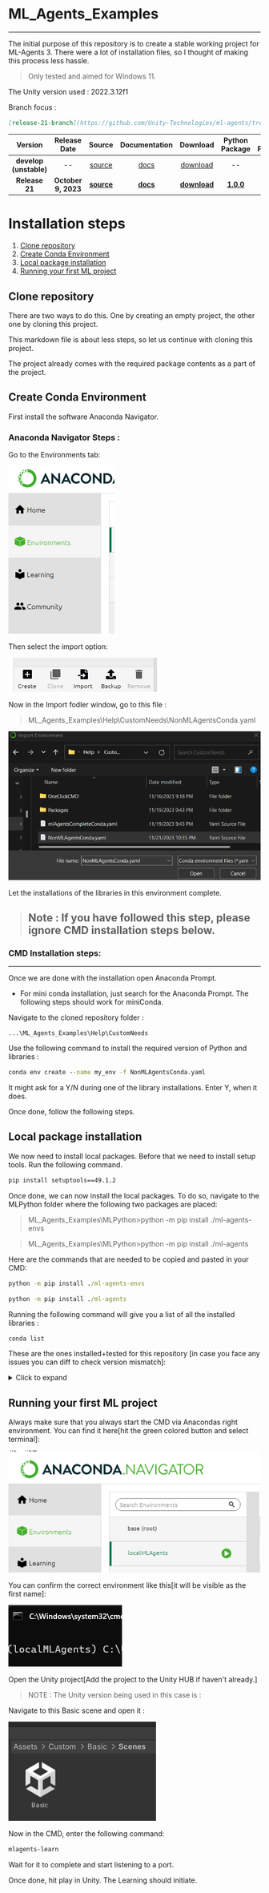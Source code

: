 # ML_Agents_Examples
---

The initial purpose of this repository is to create a stable working project for ML-Agents 3. There were a lot of installation files, so I thought of making this process less hassle.
 
>Only tested and aimed for Windows 11.

The Unity version used : 2022.3.12f1

Branch focus :

```markdown
[release-21-branch](https://github.com/Unity-Technologies/ml-agents/tree/release-21-branch)
```

|        **Version**         | **Release Date** | **Source** | **Documentation** | **Download** | **Python Package** | **Unity Package** |
|:--------------------------:|:------:|:-------------:|:-------:|:------------:|:------------:|:------------:|
| **develop (unstable)** | -- | [source](https://github.com/Unity-Technologies/ml-agents/tree/develop) | [docs](https://unity-technologies.github.io/ml-agents/) | [download](https://github.com/Unity-Technologies/ml-agents/archive/develop.zip) | -- | -- |
| **Release 21** | **October 9, 2023** | **[source](https://github.com/Unity-Technologies/ml-agents/tree/release_21)** | **[docs](https://unity-technologies.github.io/ml-agents/)** | **[download](https://github.com/Unity-Technologies/ml-agents/archive/release_21.zip)** | **[1.0.0](https://pypi.org/project/mlagents/1.0.0/)** | **[3.0.0](https://docs.unity3d.com/Packages/com.unity.ml-agents@3.0/manual/index.html)** |




# Installation steps
1. [Clone repository](#clone-repository)
2. [Create Conda Environment](#create-conda-environment)
3. [Local package installation](#local-package-installation)
4. [Running your first ML project](#running-your-first-ml-project)



## Clone repository

There are two ways to do this. One by creating an empty project, the other one by cloning this project.

This markdown file is about less steps, so let us continue with cloning this project. 

The project already comes with the required package contents as a part of the project.


## Create Conda Environment


First install the software Anaconda Navigator.

### Anaconda Navigator Steps :

Go to the Environments tab:

![Alt text](./Images/AnacondaEnv.png)

Then select the import option:

![Alt text](./Images/AnacondaEnvTabs.png)


Now in the Import fodler window, go to this file : 
>ML_Agents_Examples\Help\CustomNeeds\NonMLAgentsConda.yaml

![Alt text](./Images/CondaEnvFile.png)

Let the installations of the libraries in this environment complete. 

>## Note : If you have followed this step, please ignore CMD installation steps below.


### CMD Installation steps:
---
Once we are done with the installation open Anaconda Prompt.
- For mini conda installation, just search for the Anaconda Prompt. The following steps should work for miniConda.


Navigate to the cloned repository folder : 
```
...\ML_Agents_Examples\Help\CustomNeeds
```

Use the following command to install the required version of Python and libraries :

```cmd
conda env create --name my_env -f NonMLAgentsConda.yaml
```

It might ask for a Y/N during one of the library installations. Enter Y, when it does.

Once done, follow the following steps.


## Local package installation

We now need to install local packages. Before that we need to install setup tools. Run the following command.


```cmd
pip install setuptools==49.1.2
```

Once done, we can now install the local packages. To do so, navigate to the MLPython folder where the following two packages are placed:


>ML_Agents_Examples\MLPython>python -m pip install ./ml-agents-envs

>ML_Agents_Examples\MLPython>python -m pip install ./ml-agents

Here are the commands that are needed to be copied and pasted in your CMD:

```cmd
python -m pip install ./ml-agents-envs
```

```cmd
python -m pip install ./ml-agents
```

Running the following command will give you a list of all the installed libraries : 

```cmd
conda list
```


These are the ones installed+tested for this repository [in case you face any issues you can diff to check version mismatch]:


<details>

  <summary>Click to expand</summary>


```
# Name                    Version                   Build  Channel
absl-py                   2.0.0                    pypi_0    pypi
attrs                     23.1.0                   pypi_0    pypi
bzip2                     1.0.8                he774522_0
ca-certificates           2023.7.22            h56e8100_0    conda-forge
cachetools                5.3.2                    pypi_0    pypi
cattrs                    1.5.0                    pypi_0    pypi
certifi                   2023.7.22                pypi_0    pypi
charset-normalizer        3.3.2                    pypi_0    pypi
cloudpickle               3.0.0                    pypi_0    pypi
colorama                  0.4.6                    pypi_0    pypi
console_shortcut          0.1.1                         4
cuda-cccl                 11.7.58                       0    nvidia/label/cuda-11.7.0
cuda-command-line-tools   11.7.0                        0    nvidia/label/cuda-11.7.0
cuda-compiler             11.7.0                        0    nvidia/label/cuda-11.7.0
cuda-cudart               11.7.60                       0    nvidia/label/cuda-11.7.0
cuda-cudart-dev           11.7.60                       0    nvidia/label/cuda-11.7.0
cuda-cuobjdump            11.7.50                       0    nvidia/label/cuda-11.7.0
cuda-cupti                11.7.50                       0    nvidia/label/cuda-11.7.0
cuda-cuxxfilt             11.7.50                       0    nvidia/label/cuda-11.7.0
cuda-documentation        11.7.50                       0    nvidia/label/cuda-11.7.0
cuda-libraries            11.7.0                        0    nvidia/label/cuda-11.7.0
cuda-libraries-dev        11.7.0                        0    nvidia/label/cuda-11.7.0
cuda-memcheck             11.7.50                       0    nvidia/label/cuda-11.7.0
cuda-nsight-compute       11.7.0                        0    nvidia/label/cuda-11.7.0
cuda-nvcc                 11.7.64                       0    nvidia/label/cuda-11.7.0
cuda-nvdisasm             11.7.50                       0    nvidia/label/cuda-11.7.0
cuda-nvml-dev             11.7.50                       0    nvidia/label/cuda-11.7.0
cuda-nvprof               11.7.50                       0    nvidia/label/cuda-11.7.0
cuda-nvprune              11.7.50                       0    nvidia/label/cuda-11.7.0
cuda-nvrtc                11.7.50                       0    nvidia/label/cuda-11.7.0
cuda-nvrtc-dev            11.7.50                       0    nvidia/label/cuda-11.7.0
cuda-nvtx                 11.7.50                       0    nvidia/label/cuda-11.7.0
cuda-nvvp                 11.7.50                       0    nvidia/label/cuda-11.7.0
cuda-sanitizer-api        11.7.50                       0    nvidia/label/cuda-11.7.0
cuda-toolkit              11.7.0                        0    nvidia/label/cuda-11.7.0
cuda-tools                11.7.0                        0    nvidia/label/cuda-11.7.0
cuda-visual-tools         11.7.0                        0    nvidia/label/cuda-11.7.0
cudatoolkit               11.7.0              ha6f8bbd_10    conda-forge
cudnn                     8.1.0.77             h3e0f4f4_0    conda-forge
filelock                  3.13.1                   pypi_0    pypi
fsspec                    2023.10.0                pypi_0    pypi
google-auth               2.23.4                   pypi_0    pypi
google-auth-oauthlib      1.1.0                    pypi_0    pypi
grpcio                    1.48.2                   pypi_0    pypi
gym                       0.26.2                   pypi_0    pypi
gym-notices               0.0.8                    pypi_0    pypi
h5py                      3.10.0                   pypi_0    pypi
huggingface-hub           0.19.1                   pypi_0    pypi
idna                      3.4                      pypi_0    pypi
jinja2                    3.1.2                    pypi_0    pypi
libcublas                 11.10.1.25                    0    nvidia/label/cuda-11.7.0
libcublas-dev             11.10.1.25                    0    nvidia/label/cuda-11.7.0
libcufft                  10.7.2.50                     0    nvidia/label/cuda-11.7.0
libcufft-dev              10.7.2.50                     0    nvidia/label/cuda-11.7.0
libcurand                 10.2.10.50                    0    nvidia/label/cuda-11.7.0
libcurand-dev             10.2.10.50                    0    nvidia/label/cuda-11.7.0
libcusolver               11.3.5.50                     0    nvidia/label/cuda-11.7.0
libcusolver-dev           11.3.5.50                     0    nvidia/label/cuda-11.7.0
libcusparse               11.7.3.50                     0    nvidia/label/cuda-11.7.0
libcusparse-dev           11.7.3.50                     0    nvidia/label/cuda-11.7.0
libffi                    3.4.4                hd77b12b_0
libnpp                    11.7.3.21                     0    nvidia/label/cuda-11.7.0
libnpp-dev                11.7.3.21                     0    nvidia/label/cuda-11.7.0
libnvjpeg                 11.7.2.34                     0    nvidia/label/cuda-11.7.0
libnvjpeg-dev             11.7.2.34                     0    nvidia/label/cuda-11.7.0
markdown                  3.5.1                    pypi_0    pypi
markupsafe                2.1.3                    pypi_0    pypi
mlagents                  1.0.0                    pypi_0    pypi
mlagents-envs             1.0.0                    pypi_0    pypi
mpmath                    1.3.0                    pypi_0    pypi
networkx                  3.2.1                    pypi_0    pypi
nsight-compute            2022.2.0.13                   0    nvidia/label/cuda-11.7.0
numpy                     1.21.2                   pypi_0    pypi
oauthlib                  3.2.2                    pypi_0    pypi
onnx                      1.12.0                   pypi_0    pypi
openssl                   3.0.12               h2bbff1b_0
packaging                 23.2                     pypi_0    pypi
pettingzoo                1.15.0                   pypi_0    pypi
pillow                    10.1.0                   pypi_0    pypi
pip                       23.3            py310haa95532_0
protobuf                  3.19.6                   pypi_0    pypi
pyasn1                    0.5.0                    pypi_0    pypi
pyasn1-modules            0.3.0                    pypi_0    pypi
pypiwin32                 223                      pypi_0    pypi
python                    3.10.12              he1021f5_0
pywin32                   306                      pypi_0    pypi
pyyaml                    6.0.1                    pypi_0    pypi
requests                  2.31.0                   pypi_0    pypi
requests-oauthlib         1.3.1                    pypi_0    pypi
rsa                       4.9                      pypi_0    pypi
setuptools                68.0.0          py310haa95532_0
six                       1.16.0                   pypi_0    pypi
sqlite                    3.41.2               h2bbff1b_0
sympy                     1.12                     pypi_0    pypi
tensorboard               2.15.1                   pypi_0    pypi
tensorboard-data-server   0.7.2                    pypi_0    pypi
tk                        8.6.12               h2bbff1b_0
torch                     2.1.0                    pypi_0    pypi
tqdm                      4.66.1                   pypi_0    pypi
typing-extensions         4.8.0                    pypi_0    pypi
tzdata                    2023c                h04d1e81_0
urllib3                   2.1.0                    pypi_0    pypi
vc                        14.2                 h21ff451_1
vs2015_runtime            14.27.29016          h5e58377_2
werkzeug                  3.0.1                    pypi_0    pypi
wheel                     0.41.2          py310haa95532_0
xz                        5.4.2                h8cc25b3_0
zlib                      1.2.13               h8cc25b3_0

```


</details>


## Running your first ML project

Always make sure that you always start the CMD via Anacondas right environment. You can find it here[hit the green colored button and select terminal]:

![Alt text](./Images/CMD_Env.png)

You can confirm the correct environment like this[it will be visible as the first name]:

![Alt text](./Images/CMD_Env_Name.png)

Open the Unity project[Add the project to the Unity HUB if haven't already.]

> NOTE : The Unity version being used in this case is : 

Navigate to this Basic scene and open it :

![Alt text](./Images/BasicScene.png)

Now in the CMD, enter the following command:

```cmd
mlagents-learn
```
Wait for it to complete and start listening to a port.

Once done, hit play in Unity. The Learning should initiate.